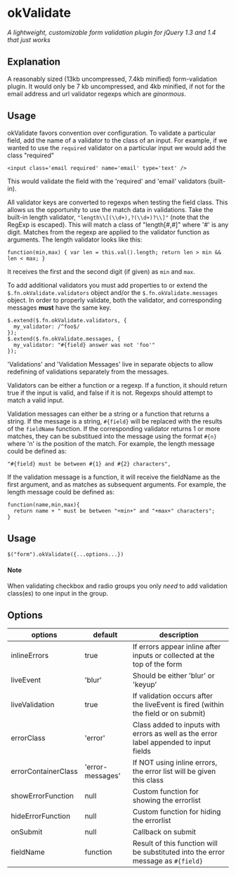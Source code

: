 # okValidate

*A lightweight, customizable form validation plugin for jQuery 1.3 and 1.4 that just works*

## Explanation

A reasonably sized (13kb uncompressed, 7.4kb minified) form-validation plugin.
It would only be 7 kb uncompressed, and 4kb minified, if not for the email
address and url validator regexps which are *ginormous*.

## Usage

okValidate favors convention over configuration. To validate a particular
field, add the name of a validator to the class of an input. For example, if we
wanted to use the `required` validator on a particular input we would add the
class "required"

    <input class='email required' name='email' type='text' />

This would validate the field with the 'required' and 'email' validators (built-in).

All validator keys are converted to regexps when testing the field class.
This allows us the opportunity to use the match data in validations. Take the
built-in length validator, `"length\\[(\\d+),?(\\d+)?\\]"` (note that the RegExp is escaped).
This will match a class of "length[#,#]" where '#' is any digit.
Matches from the regexp are applied to the validator function as arguments. The
length validator looks like this:

    function(min,max) { var len = this.val().length; return len > min && len < max; }

It receives the first and the second digit (if given) as `min` and `max`.

To add additional validators you must add properties to or extend the
`$.fn.okValidate.validators` object and/or the `$.fn.okValidate.messages`
object. In order to properly validate, both the validator, and corresponding
messages **must** have the same key. 

    $.extend($.fn.okValidate.validators, {
      my_validator: /^foo$/
    });
    $.extend($.fn.okValidate.messages, {
      my_validator: "#{field} answer was not 'foo'"
    });

'Validations' and 'Validation Messages' live in separate objects to allow
redefining of validations separately from the messages.

Validators can be either a function or a regexp. If a function, it
should return true if the input is valid, and false if it is not. Regexps should
attempt to match a valid input.

Validation messages can either be a string or a function that returns a string.
If the message is a string, `#{field}` will be replaced with the results of the
`fieldName` function. If the corresponding validator returns 1 or more matches,
they can be substitued into the message using the format `#{n}` where
'n' is the position of the match.  For example, the length message could be defined as:

    "#{field} must be between #{1} and #{2} characters",

If the validation message is a function, it will receive the fieldName as the first
argument, and as matches as subsequent arguments. For example, the length
message could be defined as:

    function(name,min,max){
      return name + " must be between "+min+" and "+max+" characters";
    }

## Usage

    $("form").okValidate({...options...})

#### Note

When validating checkbox and radio groups you only _need_ to add validation
class(es) to one input in the group. 

## Options

options             | default          | description
-------------       | -------------    | -------------
inlineErrors        | true             | If errors appear inline after inputs or collected at the top of the form
liveEvent           | 'blur'           | Should be either 'blur' or 'keyup'
liveValidation      | true             | If validation occurs after the liveEvent is fired (within the field or on submit)
errorClass          | 'error'          | Class added to inputs with errors as well as the error label appended to input fields
errorContainerClass | 'error-messages' | If NOT using inline errors, the error list will be given this class
showErrorFunction   | null             | Custom function for showing the errorlist
hideErrorFunction   | null             | Custom function for hiding the errorlist
onSubmit            | null             | Callback on submit
fieldName           | function         | Result of this function will be substituted into the error message as `#{field}`
